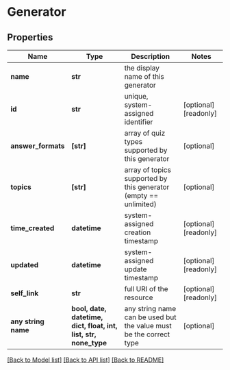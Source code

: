 # Generator


## Properties
Name | Type | Description | Notes
------------ | ------------- | ------------- | -------------
**name** | **str** | the display name of this generator | 
**id** | **str** | unique, system-assigned identifier | [optional] [readonly] 
**answer_formats** | **[str]** | array of quiz types supported by this generator | [optional] 
**topics** | **[str]** | array of topics supported by this generator (empty &#x3D;&#x3D; unlimited) | [optional] 
**time_created** | **datetime** | system-assigned creation timestamp | [optional] [readonly] 
**updated** | **datetime** | system-assigned update timestamp | [optional] [readonly] 
**self_link** | **str** | full URI of the resource | [optional] [readonly] 
**any string name** | **bool, date, datetime, dict, float, int, list, str, none_type** | any string name can be used but the value must be the correct type | [optional]

[[Back to Model list]](../README.md#documentation-for-models) [[Back to API list]](../README.md#documentation-for-api-endpoints) [[Back to README]](../README.md)


